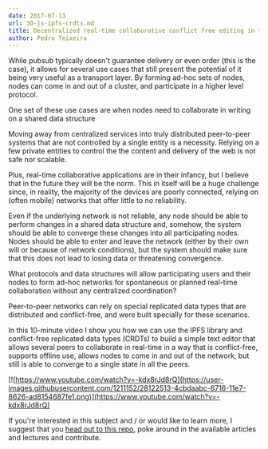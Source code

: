 ```yaml
---
date: 2017-07-13
url: 30-js-ipfs-crdts.md
title: Decentralized real-time collaborative conflict free editing in the browser using js-ipfs and CRDTs
author: Pedro Teixeira
---
```


While pubsub typically doesn't guarantee delivery or even order (this is the case), it allows for several use cases that still present the potential of it being very useful as a transport layer. By forming ad-hoc sets of nodes, nodes can come in and out of a cluster, and participate in a higher level protocol.

One set of these use cases are when nodes need to collaborate in writing on a shared data structure

Moving away from centralized services into truly distributed peer-to-peer systems that are not controlled by a single entity is a necessity. Relying on a few private entities to control the the content and delivery of the web is not safe nor scalable.

Plus, real-time collaborative applications are in their infancy, but I believe that in the future they will be the norm. This in itself will be a huge challenge since, in reality, the majority of the devices are poorly connected, relying on (often mobile) networks that offer little to no reliability.

Even if the underlying network is not reliable, any node should be able to perform changes in a shared data structure and, somehow, the system should be able to converge these changes into all participating nodes. Nodes should be able to enter and leave the network (either by their own will or because of network conditions), but the system should make sure that this does not lead to losing data or threatening convergence.

What protocols and data structures will allow participating users and their nodes to form ad-hoc networks for spontaneous or planned real-time collaboration without any centralized coordination?

Peer-to-peer networks can rely on special replicated data types that are distributed and conflict-free, and were built specially for these scenarios.

In this 10-minute video I show you how we can use the IPFS library and conflict-free replicated data types (CRDTs) to build a simple text editor that allows several peers to collaborate in real-time in a way that is conflict-free, supports offline use, allows nodes to come in and out of the network, but still is able to converge to a single state in all the peers.

[![https://www.youtube.com/watch?v=-kdx8rJd8rQ](https://user-images.githubusercontent.com/1211152/28122513-4cbdaabc-6716-11e7-8626-ad8154687fe1.png)](https://www.youtube.com/watch?v=-kdx8rJd8rQ)

If you're interested in this subject and / or would like to learn more, I suggest that you [head out to this repo](https://github.com/ipfs/research-CRDT), poke around in the available articles and lectures and contribute.
